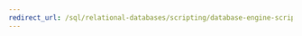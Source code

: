 ```yaml
---
redirect_url: /sql/relational-databases/scripting/database-engine-scripting?view=sql-server-2014
---
```

